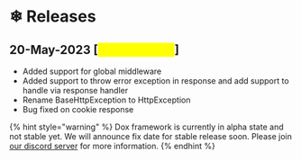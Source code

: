 # ❄ Releases

## 20-May-2023 \[<mark style="color:yellow;">**1.0.0-alpha.0**</mark>]

* Added support for global middleware
* Added support to throw error exception in response and add support to handle via response handler
* Rename BaseHttpException to HttpException
* Bug fixed on cookie response



{% hint style="warning" %}
Dox framework is currently in alpha state and not stable yet. We will announce fix date for stable release soon. Please join [our discord server](https://discord.gg/tfN9Zs9cxu) for more information.
{% endhint %}
